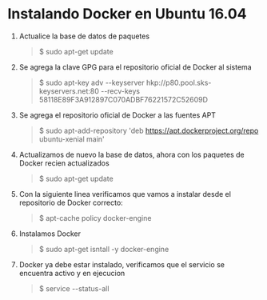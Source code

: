 # Instalando Docker en Ubuntu 16.04

1. Actualice la base de datos de paquetes
   
    > $ sudo apt-get update

1. Se agrega la clave GPG para el repositorio oficial de Docker al sistema
    > $ sudo apt-key adv --keyserver hkp://p80.pool.sks-keyservers.net:80 --recv-keys 58118E89F3A912897C070ADBF76221572C52609D

1. Se agrega el repositorio oficial de Docker a las fuentes APT
    > $ sudo apt-add-repository 'deb https://apt.dockerproject.org/repo ubuntu-xenial main'

1. Actualizamos de nuevo la base de datos, ahora con los paquetes de Docker recien actualizados
    > $ sudo apt-get update

1. Con la siguiente linea verificamos que vamos a instalar desde el repositorio de Docker correcto:
    > $ apt-cache policy docker-engine

1. Instalamos Docker
    > $ sudo apt-get isntall -y docker-engine

1. Docker ya debe estar instalado, verificamos que el servicio se encuentra activo y en ejecucion
    > $ service --status-all

